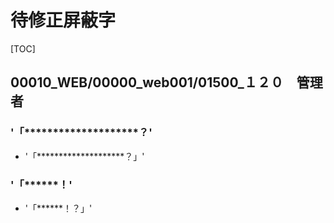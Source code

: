 # 待修正屏蔽字

[TOC]

## 00010_WEB/00000_web001/01500_１２０　管理者

### '「********************？'

- '「********************？」'

### '「******！'

- '「******！？」'
